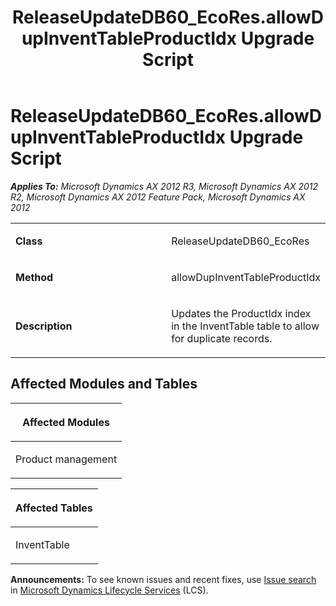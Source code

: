 ﻿---
title: ReleaseUpdateDB60_EcoRes.allowDupInventTableProductIdx Upgrade Script
TOCTitle: ReleaseUpdateDB60_EcoRes.allowDupInventTableProductIdx Upgrade Script
ms:assetid: ee6c31eb-f9cc-a521-ca36-3cd4d4ccd8d1
ms:mtpsurl: https://msdn.microsoft.com/en-us/library/JJ719973(v=AX.60)
ms:contentKeyID: 49712045
ms.date: 05/18/2015
mtps_version: v=AX.60
---

# ReleaseUpdateDB60\_EcoRes.allowDupInventTableProductIdx Upgrade Script 


_**Applies To:** Microsoft Dynamics AX 2012 R3, Microsoft Dynamics AX 2012 R2, Microsoft Dynamics AX 2012 Feature Pack, Microsoft Dynamics AX 2012_

<table>
<colgroup>
<col style="width: 50%" />
<col style="width: 50%" />
</colgroup>
<tbody>
<tr class="odd">
<td><p><strong>Class</strong></p></td>
<td><p>ReleaseUpdateDB60_EcoRes</p></td>
</tr>
<tr class="even">
<td><p><strong>Method</strong></p></td>
<td><p>allowDupInventTableProductIdx</p></td>
</tr>
<tr class="odd">
<td><p><strong>Description</strong></p></td>
<td><p>Updates the ProductIdx index in the InventTable table to allow for duplicate records.</p></td>
</tr>
</tbody>
</table>


## Affected Modules and Tables

<table>
<colgroup>
<col style="width: 100%" />
</colgroup>
<thead>
<tr class="header">
<th><p>Affected Modules</p></th>
</tr>
</thead>
<tbody>
<tr class="odd">
<td><p>Product management</p></td>
</tr>
</tbody>
</table>


<table>
<colgroup>
<col style="width: 100%" />
</colgroup>
<thead>
<tr class="header">
<th><p>Affected Tables</p></th>
</tr>
</thead>
<tbody>
<tr class="odd">
<td><p>InventTable</p></td>
</tr>
</tbody>
</table>

  
**Announcements:** To see known issues and recent fixes, use [Issue search](http://go.microsoft.com/fwlink/?linkid=389258) in [Microsoft Dynamics Lifecycle Services](http://go.microsoft.com/fwlink/?linkid=306505) (LCS).

